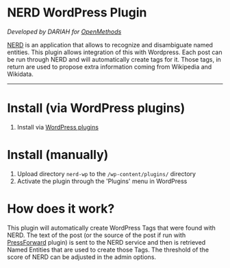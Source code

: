 # NERD WordPress Plugin

_Developed by DARIAH for [OpenMethods](https://openmethods.dariah.eu/)_

[NERD](https://github.com/kermitt2/entity-fishing) is an application that allows to recognize and disambiguate named entities.
This plugin allows integration of this with Wordpress. Each post can be run through NERD and will automatically create tags for it.
Those tags, in return are used to propose extra information coming from Wikipedia and Wikidata.

---

# Install (via WordPress plugins)
1. Install via [WordPress plugins](https://www.wordpress.org/plugins/nerd-wp)

# Install (manually)
1. Upload directory `nerd-wp` to the `/wp-content/plugins/` directory
1. Activate the plugin through the 'Plugins' menu in WordPress

# How does it work?

This plugin will automatically create WordPress Tags that were found with NERD. The text of the post (or the source 
of the post if run with [PressForward](https://github.com/PressForward/pressforward/) plugin) is sent to the NERD 
service and then is retrieved Named Entities that are used to create those Tags. The threshold of the score of NERD 
can be adjusted in the admin options. 
